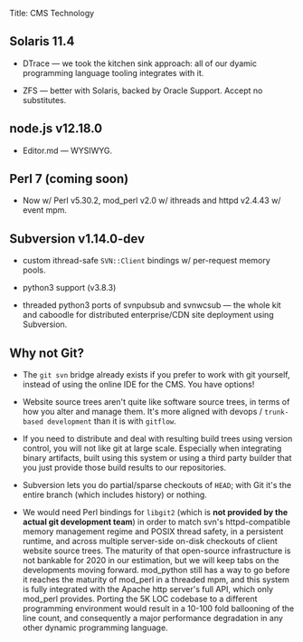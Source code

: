 Title: CMS Technology

## Solaris 11.4

- DTrace &mdash; we took the kitchen sink approach: all of our dyamic programming language tooling integrates with it.

- ZFS &mdash; better with Solaris, backed by Oracle Support.  Accept no substitutes.

## node.js v12.18.0

- Editor.md &mdash; WYSIWYG.

## Perl 7 (coming soon)

- Now w/ Perl v5.30.2, mod_perl v2.0 w/ ithreads and httpd v2.4.43 w/ event mpm.

## Subversion v1.14.0-dev

- custom ithread-safe `SVN::Client` bindings w/ per-request memory pools.

- python3 support (v3.8.3)

- threaded python3 ports of svnpubsub and svnwcsub &mdash; the whole kit and caboodle for distributed enterprise/CDN site deployment using Subversion.

## Why not Git?

- The `git svn` bridge already exists if you prefer to work with git yourself, instead of using the online IDE for the CMS.  You have options!

- Website source trees aren't quite like software source trees, in terms of how you alter and manage them.  It's more aligned with devops / `trunk-based development` than it is with `gitflow`.

- If you need to distribute and deal with resulting build trees using version control, you will not like git at large scale. Especially when integrating binary artifacts, built using this system or using a third party builder that you just provide those build results to our repositories.

- Subversion lets you do partial/sparse checkouts of `HEAD`; with Git it's the entire branch (which includes history) or nothing.

- We would need Perl bindings for `libgit2` (which is **not provided by the actual git development team**) in order to match svn's httpd-compatible memory management regime and POSIX thread safety, in a persistent runtime, and across multiple server-side on-disk checkouts of client website source trees.  The maturity of that open-source infrastructure is not bankable for 2020 in our estimation, but we will keep tabs on the developments moving forward.  mod_python still has a way to go before it reaches the maturity of mod_perl in a threaded mpm, and this system is fully integrated with the Apache http server's full API, which only mod_perl provides.  Porting the 5K LOC codebase to a different programming environment would result in a 10-100 fold ballooning of the line count, and consequently a major performance degradation in any other dynamic programming language.

